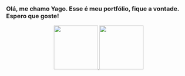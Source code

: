 ### Olá, me chamo Yago. Esse é meu portfólio, fique a vontade. Espero que goste!

<div align="center">
  <a href="https://github.com/yagoaguiarmelo">
  <img height="120em" src="https://github-readme-stats.vercel.app/api?username=yagoaguiarmelo&show_icons=true&theme=tokyonight&include_all_commits=true&count_private=true"/>
  <img height="120em" src="https://github-readme-stats.vercel.app/api/top-langs/?username=yagoaguiarmelo&layout=compact&langs_count=7&theme=tokyonight"/>
</div>

<!--
**yagoaguiarmelo/yagoaguiarmelo** is a ✨ _special_ ✨ repository because its `README.md` (this file) appears on your GitHub profile.

Here are some ideas to get you started:

- 🔭 I’m currently working on ...
- 🌱 I’m currently learning ...
- 👯 I’m looking to collaborate on ...
- 🤔 I’m looking for help with ...
- 💬 Ask me about ...
- 📫 How to reach me: ...
- 😄 Pronouns: ...
- ⚡ Fun fact: ...
-->
